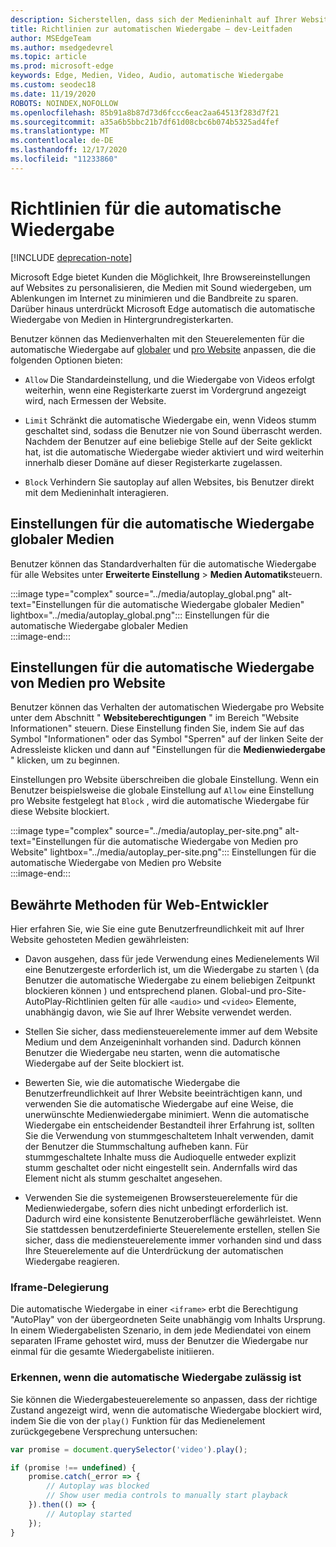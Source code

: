 ```yaml
---
description: Sicherstellen, dass sich der Medieninhalt auf Ihrer Website wie vorgesehen verhält
title: Richtlinien zur automatischen Wiedergabe – dev-Leitfaden
author: MSEdgeTeam
ms.author: msedgedevrel
ms.topic: article
ms.prod: microsoft-edge
keywords: Edge, Medien, Video, Audio, automatische Wiedergabe
ms.custom: seodec18
ms.date: 11/19/2020
ROBOTS: NOINDEX,NOFOLLOW
ms.openlocfilehash: 85b91a8b87d73d6fccc6eac2aa64513f283d7f21
ms.sourcegitcommit: a35a6b5bbc21b7df61d08cbc6b074b5325ad4fef
ms.translationtype: MT
ms.contentlocale: de-DE
ms.lasthandoff: 12/17/2020
ms.locfileid: "11233860"
---
```

# Richtlinien für die automatische Wiedergabe  

[!INCLUDE [deprecation-note](../../includes/legacy-edge-note.md)]  

Microsoft Edge bietet Kunden die Möglichkeit, Ihre Browsereinstellungen auf Websites zu personalisieren, die Medien mit Sound wiedergeben, um Ablenkungen im Internet zu minimieren und die Bandbreite zu sparen.  Darüber hinaus unterdrückt Microsoft Edge automatisch die automatische Wiedergabe von Medien in Hintergrundregisterkarten.  

Benutzer können das Medienverhalten mit den Steuerelementen für die automatische Wiedergabe auf [globaler](#global-media-autoplay-settings) und [pro Website](#per-site-media-autoplay-settings) anpassen, die die folgenden Optionen bieten:  

*   `Allow`  Die Standardeinstellung, und die Wiedergabe von Videos erfolgt weiterhin, wenn eine Registerkarte zuerst im Vordergrund angezeigt wird, nach Ermessen der Website.  

*   `Limit`  Schränkt die automatische Wiedergabe ein, wenn Videos stumm geschaltet sind, sodass die Benutzer nie von Sound überrascht werden.  Nachdem der Benutzer auf eine beliebige Stelle auf der Seite geklickt hat, ist die automatische Wiedergabe wieder aktiviert und wird weiterhin innerhalb dieser Domäne auf dieser Registerkarte zugelassen.  

*   `Block`  Verhindern Sie sautoplay auf allen Websites, bis Benutzer direkt mit dem Medieninhalt interagieren.  

## Einstellungen für die automatische Wiedergabe globaler Medien  

Benutzer können das Standardverhalten für die automatische Wiedergabe für alle Websites unter **Erweiterte Einstellung**  >  **Medien Automatik**steuern.  

:::image type="complex" source="../media/autoplay_global.png" alt-text="Einstellungen für die automatische Wiedergabe globaler Medien" lightbox="../media/autoplay_global.png":::
   Einstellungen für die automatische Wiedergabe globaler Medien  
:::image-end:::  

## Einstellungen für die automatische Wiedergabe von Medien pro Website  

Benutzer können das Verhalten der automatischen Wiedergabe pro Website unter dem Abschnitt " **Websiteberechtigungen** " im Bereich "Website Informationen" steuern.  Diese Einstellung finden Sie, indem Sie auf das Symbol "Informationen" oder das Symbol "Sperren" auf der linken Seite der Adressleiste klicken und dann auf "Einstellungen für die **Medienwiedergabe** " klicken, um zu beginnen.  

Einstellungen pro Website überschreiben die globale Einstellung.  Wenn ein Benutzer beispielsweise die globale Einstellung auf `Allow` eine Einstellung pro Website festgelegt hat `Block` , wird die automatische Wiedergabe für diese Website blockiert.  

:::image type="complex" source="../media/autoplay_per-site.png" alt-text="Einstellungen für die automatische Wiedergabe von Medien pro Website" lightbox="../media/autoplay_per-site.png":::
   Einstellungen für die automatische Wiedergabe von Medien pro Website  
:::image-end:::  

## Bewährte Methoden für Web-Entwickler  

Hier erfahren Sie, wie Sie eine gute Benutzerfreundlichkeit mit auf Ihrer Website gehosteten Medien gewährleisten:  

*   Davon ausgehen, dass für jede Verwendung eines Medienelements Wil eine Benutzergeste erforderlich ist, um die Wiedergabe zu starten \ (da Benutzer die automatische Wiedergabe zu einem beliebigen Zeitpunkt blockieren können \) und entsprechend planen.  Global-und pro-Site-AutoPlay-Richtlinien gelten für alle `<audio>` und `<video>` Elemente, unabhängig davon, wie Sie auf Ihrer Website verwendet werden.  

*   Stellen Sie sicher, dass mediensteuerelemente immer auf dem Website Medium und dem Anzeigeninhalt vorhanden sind.  Dadurch können Benutzer die Wiedergabe neu starten, wenn die automatische Wiedergabe auf der Seite blockiert ist.  

*   Bewerten Sie, wie die automatische Wiedergabe die Benutzerfreundlichkeit auf Ihrer Website beeinträchtigen kann, und verwenden Sie die automatische Wiedergabe auf eine Weise, die unerwünschte Medienwiedergabe minimiert.  Wenn die automatische Wiedergabe ein entscheidender Bestandteil ihrer Erfahrung ist, sollten Sie die Verwendung von stummgeschaltetem Inhalt verwenden, damit der Benutzer die Stummschaltung aufheben kann.  Für stummgeschaltete Inhalte muss die Audioquelle entweder explizit stumm geschaltet oder nicht eingestellt sein.  Andernfalls wird das Element nicht als stumm geschaltet angesehen.  

*   Verwenden Sie die systemeigenen Browsersteuerelemente für die Medienwiedergabe, sofern dies nicht unbedingt erforderlich ist.  Dadurch wird eine konsistente Benutzeroberfläche gewährleistet.  Wenn Sie stattdessen benutzerdefinierte Steuerelemente erstellen, stellen Sie sicher, dass die mediensteuerelemente immer vorhanden sind und dass Ihre Steuerelemente auf die Unterdrückung der automatischen Wiedergabe reagieren.  

### Iframe-Delegierung  

Die automatische Wiedergabe in einer `<iframe>` erbt die Berechtigung "AutoPlay" von der übergeordneten Seite unabhängig vom Inhalts Ursprung.  In einem Wiedergabelisten Szenario, in dem jede Mediendatei von einem separaten IFrame gehostet wird, muss der Benutzer die Wiedergabe nur einmal für die gesamte Wiedergabeliste initiieren.  

### Erkennen, wenn die automatische Wiedergabe zulässig ist  

Sie können die Wiedergabesteuerelemente so anpassen, dass der richtige Zustand angezeigt wird, wenn die automatische Wiedergabe blockiert wird, indem Sie die von der `play()` Funktion für das Medienelement zurückgegebene Versprechung untersuchen:  

```javascript
var promise = document.querySelector('video').play();

if (promise !== undefined) { 
    promise.catch(_error => { 
        // Autoplay was blocked
        // Show user media controls to manually start playback
    }).then(() => { 
        // Autoplay started
    }); 
}
```  
